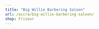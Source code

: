 ```yaml
---
title: "Big Willie Barbering Saloon"
url: /accra/big-willie-barbering-saloon/
shop: Friseur
---
```

